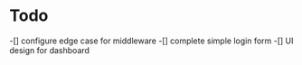 # Todo

-[] configure edge case for middleware
-[] complete simple login form
-[] UI design for dashboard
